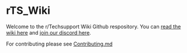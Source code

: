 # rTS_Wiki
Welcome to the r/Techsupport Wiki Github respository. You can [read the wiki here](https://rtech.suppport) and [join our discord here](https://rtech.support/discord).

For contributing please see [Contributing.md](CONTRIBUTING.md)